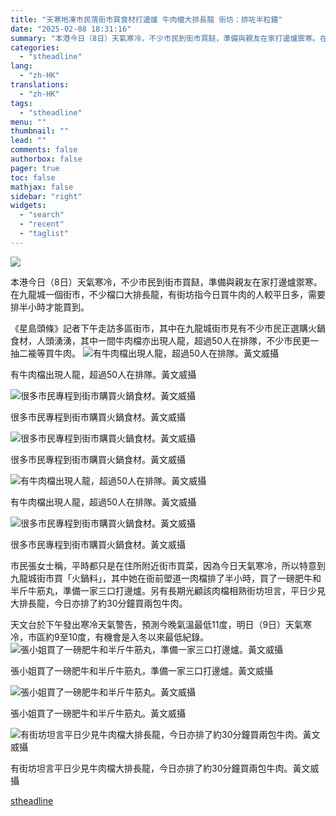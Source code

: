 ```yaml
---
title: "天寒地凍市民落街市買食材打邊爐 牛肉檔大排長龍 街坊：排咗半粒鐘"
date: "2025-02-08 18:31:16"
summary: "本港今日（8日）天氣寒冷，不少市民到街市買餸，準備與親友在家打邊爐禦寒。在九龍..."
categories:
  - "stheadline"
lang:
  - "zh-HK"
translations:
  - "zh-HK"
tags:
  - "stheadline"
menu: ""
thumbnail: ""
lead: ""
comments: false
authorbox: false
pager: true
toc: false
mathjax: false
sidebar: "right"
widgets:
  - "search"
  - "recent"
  - "taglist"
---
```


![](https://image.stheadline.com/f/680p0/0x0/100/none/c53c1c5abd529c67c08d8c4bce99ddd7/stheadline/inewsmedia/20250208/_2025020818241369645.jpg)






本港今日（8日）天氣寒冷，不少市民到街市買餸，準備與親友在家打邊爐禦寒。在九龍城一個街市，不少檔口大排長龍，有街坊指今日買牛肉的人較平日多，需要排半小時才能買到。

《星島頭條》記者下午走訪多區街市，其中在九龍城街市見有不少市民正選購火鍋食材，人頭湧湧，其中一間牛肉檔亦出現人龍，超過50人在排隊，不少市民更一抽二褦等買牛肉。
 ![有牛肉檔出現人龍，超過50人在排隊。黃文威攝](https://image.hkhl.hk/f/1024p0/0x0/100/none/43aabc85bdf30fe87990c3691a9a51de/2025-02/KakaoTalk_20250208_175154514.jpg)


有牛肉檔出現人龍，超過50人在排隊。黃文威攝



 ![很多市民專程到街市購買火鍋食材。黃文威攝](https://image.hkhl.hk/f/1024p0/0x0/100/none/57d016acf2efbbaa5b342c1d56c979cc/2025-02/KakaoTalk_20250208_175200969.jpg)


很多市民專程到街市購買火鍋食材。黃文威攝



 ![很多市民專程到街市購買火鍋食材。黃文威攝](https://image.hkhl.hk/f/1024p0/0x0/100/none/39acf32fb129bccc795666eb91553aed/2025-02/KakaoTalk_20250208_175148547.jpg)


很多市民專程到街市購買火鍋食材。黃文威攝



 ![有牛肉檔出現人龍，超過50人在排隊。黃文威攝](https://image.hkhl.hk/f/1024p0/0x0/100/none/89d6fcbed9175f133770baf0fd72c515/2025-02/KakaoTalk_20250208_175140263.jpg)


有牛肉檔出現人龍，超過50人在排隊。黃文威攝



 ![很多市民專程到街市購買火鍋食材。黃文威攝](https://image.hkhl.hk/f/1024p0/0x0/100/none/221823c8e1b715a9e724168eba4a55b3/2025-02/KakaoTalk_20250208_175157743.jpg)


很多市民專程到街市購買火鍋食材。黃文威攝




市民張女士稱，平時都只是在住所附近街市買菜，因為今日天氣寒冷，所以特意到九龍城街市買「火鍋料」，其中她在衙前塱道一肉檔排了半小時，買了一磅肥牛和半斤牛筋丸，準備一家三口打邊爐。另有長期光顧該肉檔相熟街坊坦言，平日少見大排長龍，今日亦排了約30分鐘買兩包牛肉。

天文台於下午發出寒冷天氣警告，預測今晚氣溫最低11度，明日（9日）天氣寒冷，市區約9至10度，有機會是入冬以來最低紀錄。
 ![張小姐買了一磅肥牛和半斤牛筋丸，準備一家三口打邊爐。黃文威攝](https://image.hkhl.hk/f/1024p0/0x0/100/none/59b7b9418777820d559d1e2fed21b376/2025-02/KakaoTalk_20250208_175515843.jpg)


張小姐買了一磅肥牛和半斤牛筋丸，準備一家三口打邊爐。黃文威攝



 ![張小姐買了一磅肥牛和半斤牛筋丸。黃文威攝](https://image.hkhl.hk/f/1024p0/0x0/100/none/039c0e20b49f17ab2b0ddd58c23a2bb5/2025-02/KakaoTalk_20250208_175517706.jpg)


張小姐買了一磅肥牛和半斤牛筋丸。黃文威攝



 ![有街坊坦言平日少見牛肉檔大排長龍，今日亦排了約30分鐘買兩包牛肉。黃文威攝](https://image.hkhl.hk/f/1024p0/0x0/100/none/03c3553ce58ae1940182bd5b906f8f46/2025-02/KakaoTalk_20250208_175650959.jpg)


有街坊坦言平日少見牛肉檔大排長龍，今日亦排了約30分鐘買兩包牛肉。黃文威攝

[stheadline](https://std.stheadline.com/realtime/article/2051602/即時-港聞-天寒地凍市民落街市買食材打邊爐-牛肉檔大排長龍-街坊-排咗半粒鐘)
